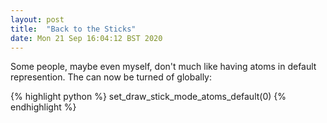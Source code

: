```yaml
---
layout: post
title:  "Back to the Sticks"
date: Mon 21 Sep 16:04:12 BST 2020
---
```


Some people, maybe even myself, don't much like having atoms in default represention.
The can now be turned of globally:

{% highlight python %}
set_draw_stick_mode_atoms_default(0)
{% endhighlight %}

